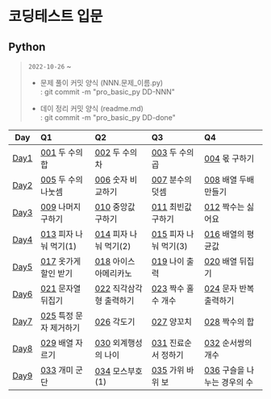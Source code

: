# 코딩테스트 입문

## Python

> `2022-10-26` ~
>
> - 문제 풀이 커밋 양식 (NNN.문제\_이름.py)  
>   : git commit -m "pro_basic_py DD-NNN"
>
> - 데이 정리 커밋 양식 (readme.md)  
>   : git commit -m "pro_basic_py DD-done"

|  Day   | Q1                       | Q2                        | Q3                      | Q4                            |
| :----: | :----------------------- | :------------------------ | :---------------------- | :---------------------------- |
| [Day1] | [001] 두 수의 합         | [002] 두 수의 차          | [003] 두 수의 곱        | [004] 몫 구하기               |
| [Day2] | [005] 두 수의 나눗셈     | [006] 숫자 비교하기       | [007] 분수의 덧셈       | [008] 배열 두배 만들기        |
| [Day3] | [009] 나머지 구하기      | [010] 중앙값 구하기       | [011] 최빈값 구하기     | [012] 짝수는 싫어요           |
| [Day4] | [013] 피자 나눠 먹기(1)  | [014] 피자 나눠 먹기(2)   | [015] 피자 나눠 먹기(3) | [016] 배열의 평균값           |
| [Day5] | [017] 옷가게 할인 받기   | [018] 아이스 아메리카노   | [019] 나이 출력         | [020] 배열 뒤집기             |
| [Day6] | [021] 문자열 뒤집기      | [022] 직각삼각형 출력하기 | [023] 짝수 홀수 개수    | [024] 문자 반복 출력하기      |
| [Day7] | [025] 특정 문자 제거하기 | [026] 각도기              | [027] 양꼬치            | [028] 짝수의 합               |
| [Day8] | [029] 배열 자르기        | [030] 외계행성의 나이     | [031] 진료순서 정하기   | [032] 순서쌍의 개수           |
| [Day9] | [033] 개미 군단          | [034] 모스부호(1)         | [035] 가위 바위 보      | [036] 구슬을 나누는 경우의 수 |

[day1]: https://github.com/dailythm/dailythm-ryeong/tree/main/Programmers/CodingTest-basic/python/Day-01/readme.md
[001]: https://school.programmers.co.kr/learn/courses/30/lessons/120802
[002]: https://school.programmers.co.kr/learn/courses/30/lessons/120803
[003]: https://school.programmers.co.kr/learn/courses/30/lessons/120804
[004]: https://school.programmers.co.kr/learn/courses/30/lessons/120805
[day2]: https://github.com/dailythm/dailythm-ryeong/tree/main/Programmers/CodingTest-basic/python/Day-02/readme.md
[005]: https://school.programmers.co.kr/learn/courses/30/lessons/120806
[006]: https://school.programmers.co.kr/learn/courses/30/lessons/120807
[007]: https://school.programmers.co.kr/learn/courses/30/lessons/120808
[008]: https://school.programmers.co.kr/learn/courses/30/lessons/120809
[day3]: https://github.com/dailythm/dailythm-ryeong/tree/main/Programmers/CodingTest-basic/python/Day-03/readme.md
[009]: https://school.programmers.co.kr/learn/courses/30/lessons/120810
[010]: https://school.programmers.co.kr/learn/courses/30/lessons/120811
[011]: https://school.programmers.co.kr/learn/courses/30/lessons/120812
[012]: https://school.programmers.co.kr/learn/courses/30/lessons/120813
[day4]: https://github.com/dailythm/dailythm-ryeong/tree/main/Programmers/CodingTest-basic/python/Day-04/readme.md
[013]: https://school.programmers.co.kr/learn/courses/30/lessons/120814
[014]: https://school.programmers.co.kr/learn/courses/30/lessons/120815
[015]: https://school.programmers.co.kr/learn/courses/30/lessons/120816
[016]: https://school.programmers.co.kr/learn/courses/30/lessons/120817
[day5]: https://github.com/dailythm/dailythm-ryeong/tree/main/Programmers/CodingTest-basic/python/Day-05/readme.md
[017]: https://school.programmers.co.kr/learn/courses/30/lessons/120818
[018]: https://school.programmers.co.kr/learn/courses/30/lessons/120819
[019]: https://school.programmers.co.kr/learn/courses/30/lessons/120820
[020]: https://school.programmers.co.kr/learn/courses/30/lessons/120821
[day6]: https://github.com/dailythm/dailythm-ryeong/tree/main/Programmers/CodingTest-basic/python/Day-06/readme.md
[021]: https://school.programmers.co.kr/learn/courses/30/lessons/120822
[022]: https://school.programmers.co.kr/learn/courses/30/lessons/120823
[023]: https://school.programmers.co.kr/learn/courses/30/lessons/120824
[024]: https://school.programmers.co.kr/learn/courses/30/lessons/120825
[day7]: https://github.com/dailythm/dailythm-ryeong/tree/main/Programmers/CodingTest-basic/python/Day-07/readme.md
[025]: https://school.programmers.co.kr/learn/courses/30/lessons/120826
[026]: https://school.programmers.co.kr/learn/courses/30/lessons/120829
[027]: https://school.programmers.co.kr/learn/courses/30/lessons/120830
[028]: https://school.programmers.co.kr/learn/courses/30/lessons/120831
[day8]: https://github.com/dailythm/dailythm-ryeong/tree/main/Programmers/CodingTest-basic/python/Day-08/readme.md
[029]: https://school.programmers.co.kr/learn/courses/30/lessons/120833
[030]: https://school.programmers.co.kr/learn/courses/30/lessons/120834
[031]: https://school.programmers.co.kr/learn/courses/30/lessons/120835
[032]: https://school.programmers.co.kr/learn/courses/30/lessons/120836
[day9]: https://github.com/dailythm/dailythm-ryeong/tree/main/Programmers/CodingTest-basic/python/Day-09/readme.md
[033]: https://school.programmers.co.kr/learn/courses/30/lessons/120837
[034]: https://school.programmers.co.kr/learn/courses/30/lessons/120838
[035]: https://school.programmers.co.kr/learn/courses/30/lessons/120839
[036]: https://school.programmers.co.kr/learn/courses/30/lessons/120840

</details>

<!-- ## JavaScript

> `2022-10-27` ~
>
> - 문제 풀이 커밋 양식 (NNN.문제\_이름.js)
>   : git commit -m "pro_basic_js DD-NNN"
>
> - 데이 정리 커밋 양식 (readme.md)
>   : git commit -m "pro_basic_js DD-done" -->
